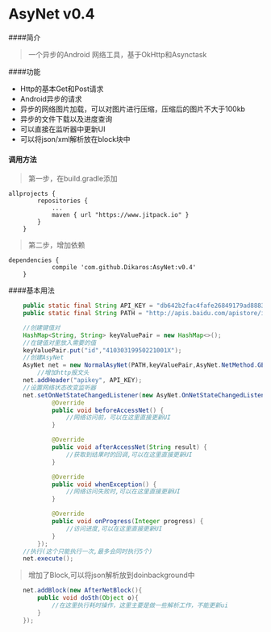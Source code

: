 # AsyNet v0.4
####简介
> 一个异步的Android 网络工具，基于OkHttp和Asynctask

####功能
* Http的基本Get和Post请求
* Android异步的请求
* 异步的网络图片加载，可以对图片进行压缩，压缩后的图片不大于100kb
* 异步的文件下载以及进度查询
* 可以直接在监听器中更新UI
* 可以将json/xml解析放在block块中

#### 调用方法
> 第一步，在build.gradle添加

```
allprojects {
		repositories {
			...
			maven { url "https://www.jitpack.io" }
		}
	}
```

> 第二步，增加依赖

```
dependencies {
	        compile 'com.github.Dikaros:AsyNet:v0.4'
	}
```


####基本用法
```java
	public static final String API_KEY = "db642b2fac4fafe26849179ad8883592";
    public static final String PATH = "http://apis.baidu.com/apistore/idservice/id";

	//创建键值对
	HashMap<String, String> keyValuePair = new HashMap<>();
	//在键值对里放入需要的值
	keyValuePair.put("id","41030319950221001X");
	//创建AsyNet
	AsyNet net = new NormalAsyNet(PATH,keyValuePair,AsyNet.NetMethod.GET);
        //增加http报文头
    net.addHeader("apikey", API_KEY);  
    //设置网络状态改变监听器    
    net.setOnNetStateChangedListener(new AsyNet.OnNetStateChangedListener<String>() {
            @Override
            public void beforeAccessNet() {
                //网络访问前，可以在这里直接更新UI
            }

            @Override
            public void afterAccessNet(String result) {
                //获取到结果时的回调,可以在这里直接更新UI
            }

            @Override
            public void whenException() {
                //网络访问失败时,可以在这里直接更新UI
            }

            @Override
            public void onProgress(Integer progress) {
                //访问进度,可以在这里直接更新UI
            }
        });
    //执行(这个只能执行一次,最多会同时执行5个)
    net.execute();
```

> 增加了Block,可以将json解析放到doinbackground中

```java
	net.addBlock(new AfterNetBlock(){
		public void doSth(Object o){
			//在这里执行耗时操作，这里主要是做一些解析工作，不能更新ui
		}
	});
```
